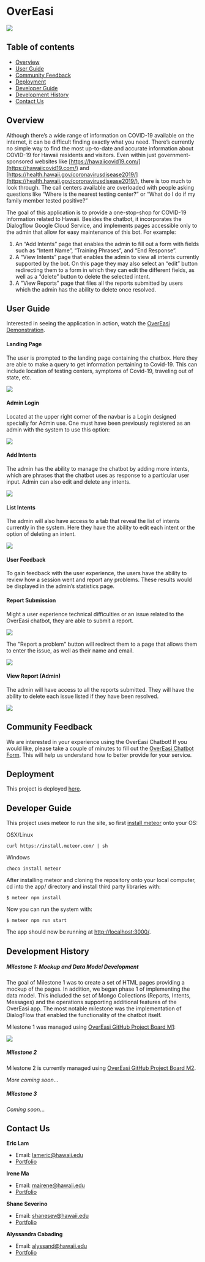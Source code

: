 # OverEasi
![](doc/banner.png)

## Table of contents

* [Overview](#overview)
* [User Guide](#user-guide)
* [Community Feedback](#community-feedback)
* [Deployment](#deployment)
* [Developer Guide](#developer-guide)
* [Development History](#development-history)
* [Contact Us](#contact-us)

## Overview
Although there’s a wide range of information on COVID-19 available on the internet, it can be difficult finding exactly what you need. There’s currently no simple way to find the most up-to-date and accurate information about COVID-19 for Hawaii residents and visitors. Even within just government-sponsored websites like [https://hawaiicovid19.com/](https://hawaiicovid19.com/) and [https://health.hawaii.gov/coronavirusdisease2019/](https://health.hawaii.gov/coronavirusdisease2019/), there is too much to look through. The call centers available are overloaded with people asking questions like “Where is the nearest testing center?” or “What do I do if my family member tested positive?”

The goal of this application is to provide a one-stop-shop for COVID-19 information related to Hawaii. Besides the chatbot, it incorporates the Dialogflow Google Cloud Service, and implements pages accessible only to the admin that allow for easy maintenance of this bot. For example:

1. An “Add Intents” page that enables the admin to fill out a form with fields such as “Intent Name”, “Training Phrases”, and “End Response”.
2. A “View Intents” page that enables the admin to view all intents currently supported by the bot. On this page they may also select an “edit” button redirecting them to a form in which they can edit the different fields, as well as a “delete” button to delete the selected intent.
3. A "View Reports" page that files all the reports submitted by users which the admin has the ability to delete once resolved.

## User Guide

Interested in seeing the application in action, watch the [OverEasi Demonstration](http://www.youtube.com/watch?v=_rw8uz4mLBo).
#### Landing Page

The user is prompted to the landing page containing the chatbox. Here they are able to make a query to get information pertaining to Covid-19. This can include location of testing centers, symptoms of Covid-19, traveling out of state, etc.

![](doc/landing.png)

#### Admin Login
Located at the upper right corner of the navbar is a Login designed specially for Admin use. One must have been previously registered as an admin with the system to use this option:

![](doc/login.png)




#### Add Intents
The admin has the ability to manage the chatbot by adding more intents, which are phrases that the chatbot uses as response to a particular user input. Admin can also edit and delete any intents.

![](doc/addIntent.png)

####  List Intents
The admin will also have access to a  tab that reveal the list of intents currently in the system. Here they have the ability to edit each intent or the option of deleting an intent.

![](doc/listIntent.png)

#### User Feedback
To gain feedback with the user experience, the users have the ability to review how a session went and report any problems. These results would be displayed in the admin’s statistics page.

#### Report Submission
Might a user experience technical difficulties or an issue related to the OverEasi chatbot, they are able to submit a report. 

![](doc/reportButton.png)

The "Report a problem" button will redirect them to a page that allows them to enter the issue, as well as their name and email.

![](doc/addReport.png)

#### View Report (Admin)
The admin will have access to all the reports submitted. They will have the ability to delete each issue listed if they have been resolved.

![](doc/listReport.png)

## Community Feedback
We are interested in your experience using the OverEasi Chatbot! If you would like, please take a couple of minutes to fill out the [OverEasi Chatbot Form](https://docs.google.com/forms/d/e/1FAIpQLSfKiap-pzjMusGuSkQ-0-TxT3dWRsufpFz8Dt9r2gEDj4eLyA/viewform?usp=sf_link). This will help us understand how to better provide for your service.

## Deployment

This project is deployed [here](https://overeasi.me/#/).

## Developer Guide

This project uses meteor to run the site, so first [install meteor](https://www.meteor.com/install) onto your OS:

OSX/Linux

    curl https://install.meteor.com/ | sh

Windows

    choco install meteor

After installing meteor and cloning the repository onto your local computer, cd into the app/ directory and install third party libraries with:

    $ meteor npm install

Now you can run the system with:

    $ meteor npm run start

The app should now be running at [http://localhost:3000/](http://localhost:3000/).
## Development History
##### Milestone 1: Mockup and Data Model Development
The goal of Milestone 1 was to create a set of HTML pages providing a mockup of the pages. In addition, we began phase 1 of implementing the data model. This included the set of Mongo Collections (Reports, Intents, Messages) and the operations supporting additional features of the OverEasi app. The most notable milestone was the implementation of DialogFlow that enabled the functionality of the chatbot itself.

Milestone 1 was managed using [OverEasi GitHub Project Board M1](https://github.com/overeasi/overeasi/projects/1):

![](doc/m1.png)

##### Milestone 2

Milestone 2 is currently managed using [OverEasi GitHub Project Board M2](https://github.com/overeasi/overeasi/projects/2).

_More coming soon_...

##### Milestone 3

_Coming soon_...


## Contact Us
**Eric Lam**
* Email: lameric@hawaii.edu
* [Portfolio](https://airyclam.github.io/)

**Irene Ma**
* Email: mairene@hawaii.edu
* [Portfolio](https://irene-ma.github.io/)

**Shane Severino**
* Email: shanesev@hawaii.edu
* [Portfolio](https://shane-sev.github.io/)

**Alyssandra Cabading**
* Email: alyssand@hawaii.edu
* [Portfolio](https://alyssandra-cabading.github.io/)

